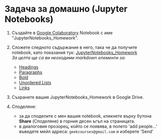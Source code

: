 # Задача за домашно (Jupyter Notebooks)

1. Създайте в <a href="https://colab.research.google.com/">Google Colaboratory</a></dd> Notebook с име "JupyterNotebooks_Homework".

2. Сложете следното съдържание в него, така че да получите notebook, като показания тук: <a href="https://geekcourses.github.io/ML_SA-Slides/pages/themes/JupyterNotebooks_intro/HW/JupyterNotebooks_Homework.html" target="_blank">JupyterNotebooks_Homework</a><br>
   *За целта ще са ви неоходими markdown елементи за:*
   - [Headings](https://www.markdownguide.org/basic-syntax/#headings)
   - [Paragraphs](https://www.markdownguide.org/basic-syntax/#paragraphs-1)
   - [Bold](https://www.markdownguide.org/basic-syntax/#bold)
   - [Unordered Lists](https://www.markdownguide.org/basic-syntax/#unordered-lists)
   - [Links](https://www.markdownguide.org/basic-syntax/#links)

3. Съхранете вашия JupyterNotebooks_Homework в Google Drive.
4. Споделяне:
   - за да споделите  с мен вашия notebook, кликнете върху бутона **Share** (Споделяне) в горния десен ъгъл на страницата.
   - в диалоговия прозорец, който се появява, в полето 'add people...'  въведете мейл адреса: `geekcourses@gmail.com` и изберете 'Send'

